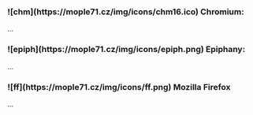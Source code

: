 <h3 class="chm">![chm](https://mople71.cz/img/icons/chm16.ico) Chromium:</h3>

...
<br>

<h3 class="epiph">![epiph](https://mople71.cz/img/icons/epiph.png) Epiphany:</h3>

...
<br>

<h3 class="ff">![ff](https://mople71.cz/img/icons/ff.png) Mozilla Firefox</h3>

...
